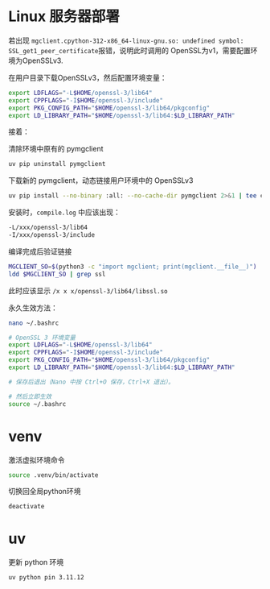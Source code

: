 # Linux 服务器部署

若出现 `mgclient.cpython-312-x86_64-linux-gnu.so: undefined symbol: SSL_get1_peer_certificate`报错，说明此时调用的 OpenSSL为v1，需要配置环境为OpenSSLv3.

在用户目录下载OpenSSLv3，然后配置环境变量：

```bash
export LDFLAGS="-L$HOME/openssl-3/lib64"
export CPPFLAGS="-I$HOME/openssl-3/include"
export PKG_CONFIG_PATH="$HOME/openssl-3/lib64/pkgconfig"
export LD_LIBRARY_PATH="$HOME/openssl-3/lib64:$LD_LIBRARY_PATH"
```

接着：

清除环境中原有的 pymgclient

```bash
uv pip uninstall pymgclient
```

下载新的 pymgclient，动态链接用户环境中的 OpenSSLv3

```bash
uv pip install --no-binary :all: --no-cache-dir pymgclient 2>&1 | tee compile.log
```

安装时，`compile.log` 中应该出现：

```bash
-L/xxx/openssl-3/lib64
-I/xxx/openssl-3/include
```

编译完成后验证链接

```bash
MGCLIENT_SO=$(python3 -c "import mgclient; print(mgclient.__file__)")
ldd $MGCLIENT_SO | grep ssl
```

此时应该显示 `/x x x/openssl-3/lib64/libssl.so`



永久生效方法：

```bash
nano ~/.bashrc

# OpenSSL 3 环境变量
export LDFLAGS="-L$HOME/openssl-3/lib64"
export CPPFLAGS="-I$HOME/openssl-3/include"
export PKG_CONFIG_PATH="$HOME/openssl-3/lib64/pkgconfig"
export LD_LIBRARY_PATH="$HOME/openssl-3/lib64:$LD_LIBRARY_PATH"

# 保存后退出（Nano 中按 Ctrl+O 保存，Ctrl+X 退出）。

# 然后立即生效
source ~/.bashrc
```



# venv

激活虚拟环境命令

```bash
source .venv/bin/activate
```

切换回全局python环境

```bash
deactivate
```





# uv

更新 python 环境

```bash
uv python pin 3.11.12
```



